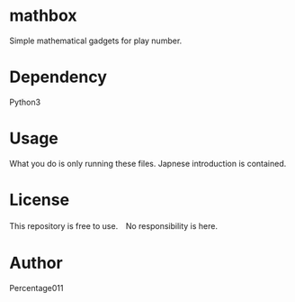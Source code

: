 # mathbox
Simple mathematical gadgets for play number.
# Dependency
Python3
# Usage
What you do is only running these files. Japnese introduction is contained.
# License
This repository is free to use.　No responsibility is here.
# Author
Percentage011
